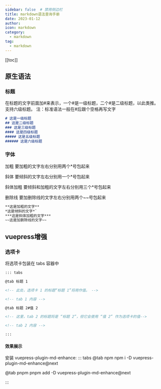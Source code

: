 ```yaml
---
sidebar: false  # 禁用侧边栏
title: markdown语法查询手册
date: 2023-01-12
author: 
icon: markdown
category:
  - markdown
tag:
  - markdown
---
```

[[toc]]

## 原生语法
### 标题
在标题的文字前面加#来表示，一个#是一级标题，二个#是二级标题，以此类推。支持六级标题。
注：标准语法一般在#后跟个空格再写文字

```markdown
# 这是一级标题
## 这是二级标题
### 这是三级标题
#### 这是四级标题
##### 这是五级标题
###### 这是六级标题
```

### 字体
加粗
要加粗的文字左右分别用两个*号包起来

斜体
要倾斜的文字左右分别用一个*号包起来

斜体加粗
要倾斜和加粗的文字左右分别用三个*号包起来

删除线
要加删除线的文字左右分别用两个~~号包起来

```markdown
**这是加粗的文字**
*这是倾斜的文字*`
***这是斜体加粗的文字***
~~这是加删除线的文字~~
```






## vuepress增强
### 选项卡
将选项卡包装在 tabs 容器中

```markdown
::: tabs

@tab 标题 1

<!-- 此处，选项卡 1 的标题“标题 1”将用作值。 -->

<!-- tab 1 内容 -->

@tab 标题 2#值 2

<!-- 这里，tab 2 的标题将是 “标题 2”，但它会使用 “值 2” 作为选项卡的值-->

<!-- tab 2 内容 -->

:::

```

#### 效果展示
安装 vuepress-plugin-md-enhance:
::: tabs
@tab npm
npm i -D vuepress-plugin-md-enhance@next

@tab pnpm
pnpm add -D vuepress-plugin-md-enhance@next

:::







```markdown

```
```markdown

```
```markdown

```